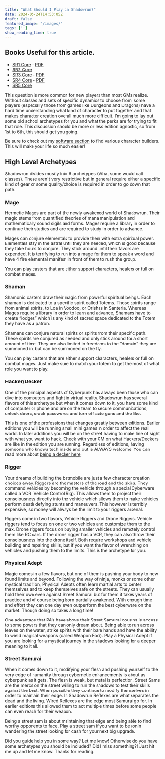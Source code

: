 ```yaml
---
title: "What Should I Play in Shadowrun?"
date: 2024-05-24T14:53:05Z
draft: false
featured_image: "/images/"
tags: ['']
show_reading_time: true
---
```


## Books Useful for this article. 
 - [SR1 Core](https://amzn.to/3UNQxgN) - [PDF](https://www.drivethrurpg.com/en/product/78877/shadowrun-first-edition?src=affiliate135005&affiliate_id=135005)
 - [SR2 Core](https://amzn.to/3WFuueI)
 - [SR3 Core](https://amzn.to/3WFuueI) - [PDF](https://legacy.drivethrurpg.com/product/1893/Shadowrun-Third-Edition?src=affiliate135005&affiliate_id=135005)
 - [SR4 Core](https://amzn.to/4bFaBsg) - [PDF](https://legacy.drivethrurpg.com/product/60553/Shadowrun-4th-Ed-20th-Anniversary-Core-Rulebook?term=shadowrun+4th+ann?src=affiliate135005&affiliate_id=135005)
 - [SR5 Core](https://amzn.to/4dOLNjK)


This question is more common for new players than most GMs realize. Without classes and sets of specific dynamics to choose from, some players (especially those from games like Dungeons and Dragons) have a hard time understanding what kind of character to put together and that makes character creation overall much more difficult. I’m going to lay out some old school archetypes for you and what the perks are for trying to fit that role. This discussion should be more or less edition agnostic, so from 1st to 6th, this should get you going.

Be sure to check out my [software section](/software) to find various character builders. This will make your life so much easier!

## High Level Archetypes
Shadowrun divides mostly into 6 archetypes (What some would call classes). These aren't very restrictive but in general require either a specific kind of gear or some quality/choice is required in order to go down that path.

### Mage
Hermetic Mages are part of the newly awakened world of Shadowrun. Their magic stems from quantified theories of mana manipulation and mathematically sound sigils and forms. Mages require a library in order to continue their studies and are required to study in order to advance.

Mages can conjure elementals to provide them with extra spiritual power. Elementals stay in the astral until they are needed, which is good because they take hours to conjure. They stick around until their favors are expended. It is terrifying to run into a mage for them to speak a word and have 4 fire elemental manifest in front of them to rush the group.  

You can play casters that are either support characters, healers or full on combat mages. 

### Shaman
Shamonic casters draw their magic from powerful spiritual beings. Each shaman is dedicated to a specific spirit called Totems. Those spirits range from animal spirits, to Loa in Voodoo, or Orishas in Santeria.  Whereas Mages require a library in order to learn and advance, Shamans have to create “lodges” which is any kind of sacred space dedicated to the Totem they have as a patron. 

Shamans can conjure natural spirits or spirits from their specific path. These spirits are conjured as needed and only stick around for a short amount of time. They are also limited in freedoms to the “domain” they are summoned in, but can be summoned on the fly. 

You can play casters that are either support characters, healers or full on combat mages. Just make sure to match your totem to get the most of what role you want to play.

### Hacker/Decker
One of the principal aspects of Cyberpunk has always been those who can dive into computers and fight in virtual reality. Shadowrun has several flavors of this archetype but when it comes down to it, you have some kind of computer or phone and are on the team to secure communications, unlock doors, crack passwords and turn off auto guns and the like.

This is one of the professions that changes greatly between editions. Earlier editions you will be running small mini games in order to affect the real world. In later additions you will be on the street having to make line of sight with what you want to hack. Check with your GM on what Hackers/Deckers are like in the edition you are running. Regardless of editions, having someone who knows tech inside and out is ALWAYS welcome. You can read more about [being a decker here](/dumb-matrix-tricks)

### Rigger
Your dreams of building the batmobile are just a few character creation choices away. Riggers are the masters of the road and the skies. They command vehicles by becoming the vehicle through a special Cyberware called a VCR (Vehicle Control Rig). This allows them to project their consciousness directly into the vehicle which allows them to make vehicles perform death defying stunts and maneuvers. This however is terribly expensive, so money will always be the limit to your riggers arsenal. 

Riggers come in two flavors, Vehicle Riggers and Drone Riggers. Vehicle riggers tend to focus on one or two vehicles and customize them to the max. Drone riggers focus on buying smaller vehicles and remotely control them like RC cars. If the drone rigger has a VCR, they can also throw their consciousness into the drone itself. Both require workshops and vehicle building and repairing skills, but if you want the flavor of wrenching on vehicles and pushing them to the limits. This is the archetype for you.

### Physical Adept
Magic comes in a few flavors, but one of them is pushing your body to new found limits and beyond. Following the way of ninja, monks or some other mystical tradition, Physical Adepts often learn martial arts to center themselves and to keep themselves safe on the streets. They can usually hold their own even against Street Samurai but for them it takes years of practice and of course being born partially awakened.  With enough time and effort they can one day even outperform the best cyberware on the market. Though doing so takes a long time!

One advantage that PA’s have above their Street Samurai cousins is access to some powers that they can only dream about. Being able to run across leaves on the water, strike spirits with their bare hands and have the ability to wield magical weapons (called Weapon Foci). Play a Physical Adept if you are looking for a mystical journey in the shadows looking for a deeper meaning to it all.

### Street Samurai
When it comes down to it, modifying your flesh and pushing yourself to the very edge of humanity through cybernetic enhancements is about as cyberpunk as it gets. The flesh is weak, but metal is perfection. Street Sams are the mercs on the street willing to run the shadows to test their skills against the best. When possible they continue to modify themselves in order to maintain their edge. In Shadowrun Reflexes are what separates the dead and the living. Wired Reflexes are the edge most Samurai go for. In earlier editions this allowed them to act multiple times before some people can even reach for their weapon. 

Being a street sam is about maintaining that edge and being able to find worthy opponents to face. Play a street sam if you want to be ronin wandering the street looking for cash for your next big upgrade.

Did you guide help you in some way? Let me know! Otherwise do you have some archetypes you should be included? Did I miss something?! Just hit me up and let me know. Thanks for reading.